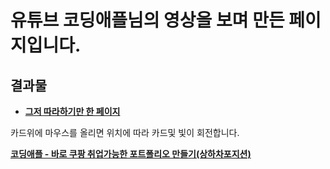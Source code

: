 
# **유튜브 코딩애플님의 영상을 보며 만든 페이지입니다.**

## 결과물

- **[그저 따라하기만 한 페이지](https://gubbib.github.io/Personal/HTML/CardEffect/CardOne/index.html)**

카드위에 마우스를 올리면 위치에 따라 카드및 빛이 회전합니다.

**[코딩애플 - 바로 쿠팡 취업가능한 포트폴리오 만들기(상하차포지션)](https://www.youtube.com/watch?v=YDCCauu4lIk&t=424s&ab_channel=%EC%BD%94%EB%94%A9%EC%95%A0%ED%94%8C)**
